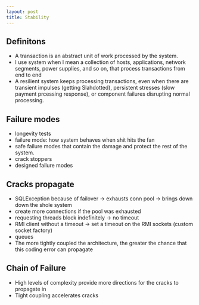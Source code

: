 ```yaml
---
layout: post
title: Stability
---
```


## Definitons

* A transaction is an abstract unit of work processed by the system.
* I use system when I mean a collection of hosts, applications, network segments, power supplies, and so on, that process transactions from end to end
* A resilient system keeps processing transactions, even when there are transient impulses (getting Slahdotted), persistent stresses (slow payment prcessing response), or component failures disrupting normal processing.

## Failure modes

* longevity tests
* failure mode: how system behaves when shit hits the fan
* safe failure modes that contain the damage and protect the rest of the system.
* crack stoppers
* designed failure modes

## Cracks propagate

* SQLException because of failover -> exhausts conn pool -> brings down down the shole system
* create more connections if the pool was exhausted
* requesting threads block indefinitely -> no timeout
* RMI client without a timeout -> set a timeout on the RMI sockets (custom socket factory)
* queues
* The more tightly coupled the architecture, the greater the chance that this coding error can propagate

## Chain of Failure

* High levels of complexity provide more directions
for the cracks to propagate in
* Tight coupling accelerates cracks

